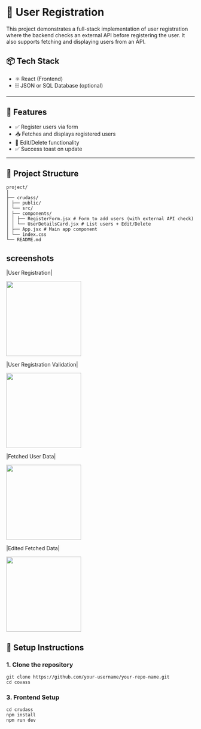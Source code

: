 # 👤 User Registration

This project demonstrates a full-stack implementation of user registration where the backend checks an external API before registering the user. It also supports fetching and displaying users from an API.



## 📦 Tech Stack

- ⚛️ React (Frontend)
- 🗄️ JSON or SQL Database (optional)

---

## 🚀 Features

- ✅ Register users via form
- 📥 Fetches and displays registered users
- 📝 Edit/Delete functionality
- ✅ Success toast on update

---

## 📁 Project Structure
```
project/
│
├── crudass/
│ ├── public/
│ └── src/
│ ├── components/
│ │ ├── RegisterForm.jsx # Form to add users (with external API check)
│ │ └── UserDetailsCard.jsx # List users + Edit/Delete
│ ├── App.jsx # Main app component
│ └── index.css
└── README.md
```

## screenshots 
|User Registration|

<img src ="https://res.cloudinary.com/diejm0elz/image/upload/v1753868517/Bildschirmfoto_2025-07-30_um_12.10.19_c1zocb.png" width=200/>

|User Registration Validation|

<img src ="https://res.cloudinary.com/diejm0elz/image/upload/v1753868517/Bildschirmfoto_2025-07-30_um_12.10.45_wuyaaz.png" width=200/>

|Fetched User Data|

<img src ="https://res.cloudinary.com/diejm0elz/image/upload/v1753868517/Bildschirmfoto_2025-07-30_um_12.11.35_nugb53.png" width=200/>

|Edited Fetched Data|

<img src ="https://res.cloudinary.com/diejm0elz/image/upload/v1753868517/Bildschirmfoto_2025-07-30_um_12.11.16_ezm6cg.png" width=200/>


## 🔧 Setup Instructions

### 1. Clone the repository

    git clone https://github.com/your-username/your-repo-name.git
    cd covass

    
###  3. Frontend Setup
    
    cd crudass
    npm install
    npm run dev

